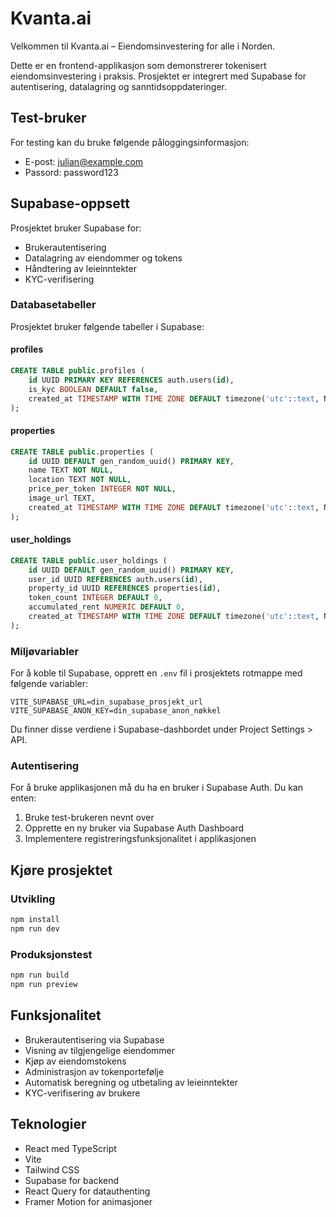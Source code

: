 # Kvanta.ai

Velkommen til Kvanta.ai – Eiendomsinvestering for alle i Norden.

Dette er en frontend-applikasjon som demonstrerer tokenisert eiendomsinvestering i praksis. Prosjektet er integrert med Supabase for autentisering, datalagring og sanntidsoppdateringer.

## Test-bruker

For testing kan du bruke følgende påloggingsinformasjon:
- E-post: julian@example.com
- Passord: password123

## Supabase-oppsett

Prosjektet bruker Supabase for:
- Brukerautentisering
- Datalagring av eiendommer og tokens
- Håndtering av leieinntekter
- KYC-verifisering

### Databasetabeller

Prosjektet bruker følgende tabeller i Supabase:

#### profiles
```sql
CREATE TABLE public.profiles (
    id UUID PRIMARY KEY REFERENCES auth.users(id),
    is_kyc BOOLEAN DEFAULT false,
    created_at TIMESTAMP WITH TIME ZONE DEFAULT timezone('utc'::text, NOW())
);
```

#### properties
```sql
CREATE TABLE public.properties (
    id UUID DEFAULT gen_random_uuid() PRIMARY KEY,
    name TEXT NOT NULL,
    location TEXT NOT NULL,
    price_per_token INTEGER NOT NULL,
    image_url TEXT,
    created_at TIMESTAMP WITH TIME ZONE DEFAULT timezone('utc'::text, NOW())
);
```

#### user_holdings
```sql
CREATE TABLE public.user_holdings (
    id UUID DEFAULT gen_random_uuid() PRIMARY KEY,
    user_id UUID REFERENCES auth.users(id),
    property_id UUID REFERENCES properties(id),
    token_count INTEGER DEFAULT 0,
    accumulated_rent NUMERIC DEFAULT 0,
    created_at TIMESTAMP WITH TIME ZONE DEFAULT timezone('utc'::text, NOW())
);
```

### Miljøvariabler

For å koble til Supabase, opprett en `.env` fil i prosjektets rotmappe med følgende variabler:

```
VITE_SUPABASE_URL=din_supabase_prosjekt_url
VITE_SUPABASE_ANON_KEY=din_supabase_anon_nøkkel
```

Du finner disse verdiene i Supabase-dashbordet under Project Settings > API.

### Autentisering

For å bruke applikasjonen må du ha en bruker i Supabase Auth. Du kan enten:
1. Bruke test-brukeren nevnt over
2. Opprette en ny bruker via Supabase Auth Dashboard
3. Implementere registreringsfunksjonalitet i applikasjonen

## Kjøre prosjektet

### Utvikling
```bash
npm install
npm run dev
```

### Produksjonstest
```bash
npm run build
npm run preview
```

## Funksjonalitet

- Brukerautentisering via Supabase
- Visning av tilgjengelige eiendommer
- Kjøp av eiendomstokens
- Administrasjon av tokenportefølje
- Automatisk beregning og utbetaling av leieinntekter
- KYC-verifisering av brukere

## Teknologier

- React med TypeScript
- Vite
- Tailwind CSS
- Supabase for backend
- React Query for datauthenting
- Framer Motion for animasjoner